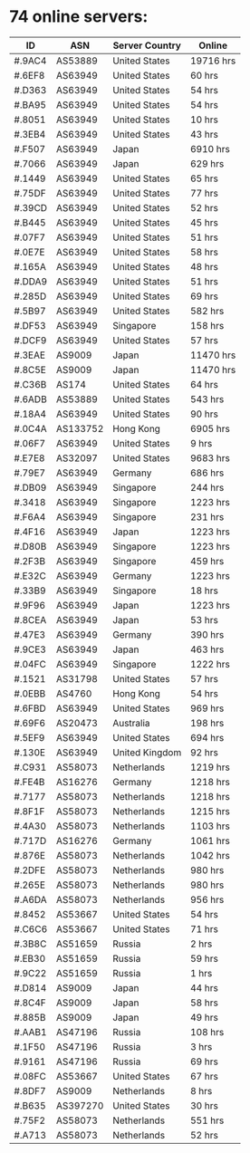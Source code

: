 # 74 online servers:

| ID | ASN | Server Country | Online |
| ------ | ------ | ------ | ------ |
| #.9AC4 | AS53889 | United States | 19716 hrs |
| #.6EF8 | AS63949 | United States | 60 hrs |
| #.D363 | AS63949 | United States | 54 hrs |
| #.BA95 | AS63949 | United States | 54 hrs |
| #.8051 | AS63949 | United States | 10 hrs |
| #.3EB4 | AS63949 | United States | 43 hrs |
| #.F507 | AS63949 | Japan | 6910 hrs |
| #.7066 | AS63949 | Japan | 629 hrs |
| #.1449 | AS63949 | United States | 65 hrs |
| #.75DF | AS63949 | United States | 77 hrs |
| #.39CD | AS63949 | United States | 52 hrs |
| #.B445 | AS63949 | United States | 45 hrs |
| #.07F7 | AS63949 | United States | 51 hrs |
| #.0E7E | AS63949 | United States | 58 hrs |
| #.165A | AS63949 | United States | 48 hrs |
| #.DDA9 | AS63949 | United States | 51 hrs |
| #.285D | AS63949 | United States | 69 hrs |
| #.5B97 | AS63949 | United States | 582 hrs |
| #.DF53 | AS63949 | Singapore | 158 hrs |
| #.DCF9 | AS63949 | United States | 57 hrs |
| #.3EAE | AS9009 | Japan | 11470 hrs |
| #.8C5E | AS9009 | Japan | 11470 hrs |
| #.C36B | AS174 | United States | 64 hrs |
| #.6ADB | AS53889 | United States | 543 hrs |
| #.18A4 | AS63949 | United States | 90 hrs |
| #.0C4A | AS133752 | Hong Kong | 6905 hrs |
| #.06F7 | AS63949 | United States | 9 hrs |
| #.E7E8 | AS32097 | United States | 9683 hrs |
| #.79E7 | AS63949 | Germany | 686 hrs |
| #.DB09 | AS63949 | Singapore | 244 hrs |
| #.3418 | AS63949 | Singapore | 1223 hrs |
| #.F6A4 | AS63949 | Singapore | 231 hrs |
| #.4F16 | AS63949 | Japan | 1223 hrs |
| #.D80B | AS63949 | Singapore | 1223 hrs |
| #.2F3B | AS63949 | Singapore | 459 hrs |
| #.E32C | AS63949 | Germany | 1223 hrs |
| #.33B9 | AS63949 | Singapore | 18 hrs |
| #.9F96 | AS63949 | Japan | 1223 hrs |
| #.8CEA | AS63949 | Japan | 53 hrs |
| #.47E3 | AS63949 | Germany | 390 hrs |
| #.9CE3 | AS63949 | Japan | 463 hrs |
| #.04FC | AS63949 | Singapore | 1222 hrs |
| #.1521 | AS31798 | United States | 57 hrs |
| #.0EBB | AS4760 | Hong Kong | 54 hrs |
| #.6FBD | AS63949 | United States | 969 hrs |
| #.69F6 | AS20473 | Australia | 198 hrs |
| #.5EF9 | AS63949 | United States | 694 hrs |
| #.130E | AS63949 | United Kingdom | 92 hrs |
| #.C931 | AS58073 | Netherlands | 1219 hrs |
| #.FE4B | AS16276 | Germany | 1218 hrs |
| #.7177 | AS58073 | Netherlands | 1218 hrs |
| #.8F1F | AS58073 | Netherlands | 1215 hrs |
| #.4A30 | AS58073 | Netherlands | 1103 hrs |
| #.717D | AS16276 | Germany | 1061 hrs |
| #.876E | AS58073 | Netherlands | 1042 hrs |
| #.2DFE | AS58073 | Netherlands | 980 hrs |
| #.265E | AS58073 | Netherlands | 980 hrs |
| #.A6DA | AS58073 | Netherlands | 956 hrs |
| #.8452 | AS53667 | United States | 54 hrs |
| #.C6C6 | AS53667 | United States | 71 hrs |
| #.3B8C | AS51659 | Russia | 2 hrs |
| #.EB30 | AS51659 | Russia | 59 hrs |
| #.9C22 | AS51659 | Russia | 1 hrs |
| #.D814 | AS9009 | Japan | 44 hrs |
| #.8C4F | AS9009 | Japan | 58 hrs |
| #.885B | AS9009 | Japan | 49 hrs |
| #.AAB1 | AS47196 | Russia | 108 hrs |
| #.1F50 | AS47196 | Russia | 3 hrs |
| #.9161 | AS47196 | Russia | 69 hrs |
| #.08FC | AS53667 | United States | 67 hrs |
| #.8DF7 | AS9009 | Netherlands | 8 hrs |
| #.B635 | AS397270 | United States | 30 hrs |
| #.75F2 | AS58073 | Netherlands | 551 hrs |
| #.A713 | AS58073 | Netherlands | 52 hrs |

